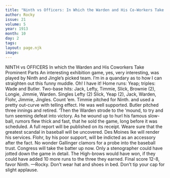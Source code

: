 ```yaml
---
title: "Ninth vs Officers: In Which the Warden and His Co-Workers Take Prominent Parts"
author: Rocky
issue: 21
volume: 5
year: 1913
month: 10
day: 2
tags:
layout: page.njk
image:
---
```

NINTH vs OFFICERS   In which the Warden and His Coworkers Take Prominent Parts    An interesting exhibition game, yes, very interesting, was played by Ninth and Jingle’s picked team. I’m in a quandary as to how I can straighten out this funny muddle. Oh! I have it! Home runs: Yeap; triples: Wade and Butler. Two-base hits: Jack, Lefty, Timmie, Slick, Brownie (2), Longie, Jimmie, Warden. Singles Lefty (2) Slick, Yeap (2), Jack, Warden, Flohr, Jimmie, Jingles. Count ’em. Timmie pitched for Ninth. and used a pretty out-curve with telling effect. He was well supported. Butler pitched three innings and retired. ‘Then the Warden strode to the ‘mound, to try and turn seeming defeat into victory. As he wound up to hurl his famous slow-ball, rumors flew thick and fast, that he sold the game, long before it was scheduled. A full report will be published on its receipt. Weare sure that the greatest scandal in baseball will be uncovered. Des Moines Ike will render his services. Flohr, by his poor support, will be indicted as an accessory after the fact. No wonder Gallinger clamors for a probe into the baseball trust. Congress will take the batter up now. Only a stenographer could have jotted down the game in detail. The High-brows would have won, if they could have added 10 more runs to the three they earned. Final score 12-8, favor Ninth. —Rocky.       Don’t wear hat and shoes in bed.       Don’t tip your cap for slight applause. 



